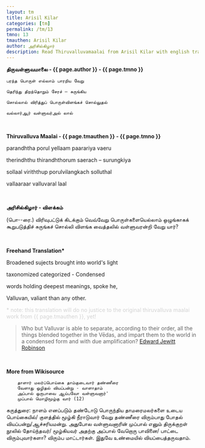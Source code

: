 ```yaml
---
layout: tm
title: Arisil Kilar
categories: [tm]
permalink: /tm/13
tmno: 13
tmauthen: Arisil Kilar
author: அரிசில்கிழார்
description: Read Thiruvalluvamaalai from Arisil Kilar with english translation
---
```


**திருவள்ளுவமாலை - {{ page.author }} - {{ page.tmno }}**

	
	பரந்த பொருள் எல்லாம் பாரறிய வேறு

	தெரிந்து திறந்தொறும் சேரச் – சுருங்கிய

	சொல்லால் விரித்துப் பொருள்விளங்கச் சொல்லுதல்

	வல்லார்ஆர் வள்ளுவர்அல் லால்

<br>

**Thiruvalluva Maalai - {{ page.tmauthen }} - {{ page.tmno }}**

parandhtha porul yellaam paarariya vaeru

therindhthu thirandhthorum saerach – surungkiya

sollaal viriththup porulvilangkach solluthal

vallaaraar valluvaral laal

<br>

**அரிசில்கிழார் - விளக்கம்**

(பொ--ரை.) விரிவுபட்டுக் கிடக்கும் வெவ்வேறு பொருள்களையெல்லாம் ஒழுங்காகக் கூறுபடுத்திச் சுருங்கச் சொல்லி விளங்க வைத்தலில் வள்ளுவரன்றி வேறு யார்?

<br>

**Freehand Translation\***

Broadened sujects brought into world's light

taxonomized categorized  - Condensed 

words holding deepest meanings, spoke he,

Valluvan, valiant than any other.

<p style="color: lightgrey;">* note: this translation will do no justice to the original thiruvalluva maalai work from {{ page.tmauthen }}, yet!</p>


> Who but Valluvar is able to separate, according to their order, all the things blended together in the Vēdas, and impart them to the world in a condensed form and with due amplification?
<a href="https://archive.org/details/tamilwisdomtradi0000robi" target="_blank">Edward Jewitt Robinson</a>

<br>

**More from Wikisource**

        தாளார் மலர்ப்பொய்கை தாம்குடைவார் தண்ணீரை
        வேளாது ஒழிதல் வியப்பன்று - வாளாதாம்
        அப்பால் ஒருபாவை ஆய்பவோ வள்ளுவனார்'
        முப்பால் மொழிமூழ்கு வார் (12)

கருத்துரை:
நாளம் எனப்படும் தண்டோடு பொருந்திய தாமரைமலர்களை உடைய பொய்கையில்/ குளத்தில் மூழ்கி நீராடுவார் வேறு தண்ணீரை விரும்பாது போதல் வியப்பன்று/ஆச்சரியமன்று. அதுபோல வள்ளுவனாரின் முப்பால் எனும் திருக்குறள் நூலில் தோய்ந்தவர்/ மூழ்கியவர் அதற்கு அப்பால் வேறொரு பாவினை/ பாட்டை விரும்புவார்களா? விரும்ப மாட்டார்கள். இதுவே உண்மையில் வியப்பைத்தருவதாம். 

